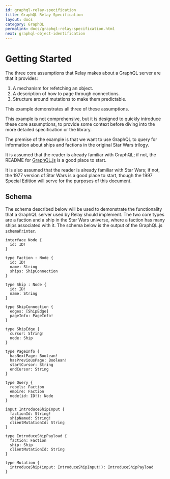 ```yaml
---
id: graphql-relay-specification
title: GraphQL Relay Specification
layout: docs
category: GraphQL
permalink: docs/graphql-relay-specification.html
next: graphql-object-identification
---
```


# Getting Started

The three core assumptions that Relay makes about a GraphQL server are that it provides:

1. A mechanism for refetching an object.
2. A description of how to page through connections.
3. Structure around mutations to make them predictable.

This example demonstrates all three of these assumptions.

This example is not comprehensive, but it is designed to quickly introduce these core assumptions, to provide some context before diving into the more detailed specification or the library.

The premise of the example is that we want to use GraphQL to query for information about ships and factions in the original Star Wars trilogy.

It is assumed that the reader is already familiar with GraphQL; if not, the README for [GraphQL.js](https://github.com/graphql/graphql-js) is a good place to start.

It is also assumed that the reader is already familiar with Star Wars; if not, the 1977 version of Star Wars is a good place to start, though the 1997 Special Edition will serve for the purposes of this document.

## Schema

The schema described below will be used to demonstrate the functionality that a GraphQL server used by Relay should implement. The two core types are a faction and a ship in the Star Wars universe, where a faction has many ships associated with it. The schema below is the output of the GraphQL.js [`schemaPrinter`](https://github.com/graphql/graphql-js/blob/master/src/utilities/schemaPrinter.js).

```
interface Node {
  id: ID!
}

type Faction : Node {
  id: ID!
  name: String
  ships: ShipConnection
}

type Ship : Node {
  id: ID!
  name: String
}

type ShipConnection {
  edges: [ShipEdge]
  pageInfo: PageInfo!
}

type ShipEdge {
  cursor: String!
  node: Ship
}

type PageInfo {
  hasNextPage: Boolean!
  hasPreviousPage: Boolean!
  startCursor: String
  endCursor: String
}

type Query {
  rebels: Faction
  empire: Faction
  node(id: ID!): Node
}

input IntroduceShipInput {
  factionId: String!
  shipNamed: String!
  clientMutationId: String
}

type IntroduceShipPayload {
  faction: Faction
  ship: Ship
  clientMutationId: String
}

type Mutation {
  introduceShip(input: IntroduceShipInput!): IntroduceShipPayload
}
```
